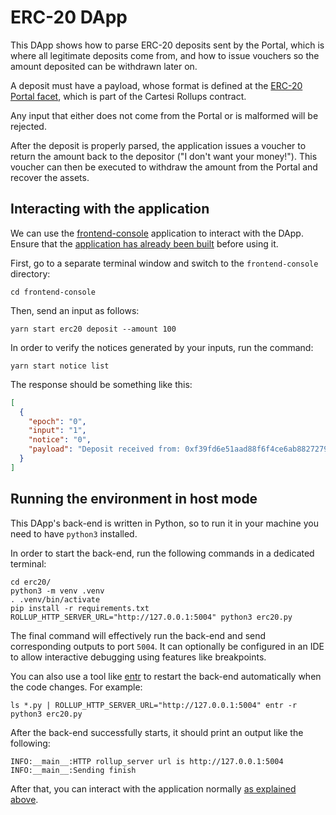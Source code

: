 # ERC-20 DApp

This DApp shows how to parse ERC-20 deposits sent by the Portal, which is where all legitimate deposits come from, and how to issue vouchers so the amount deposited can be withdrawn later on.

A deposit must have a payload, whose format is defined at the [ERC-20 Portal facet](https://github.com/cartesi/rollups/blob/main/onchain/rollups/contracts/facets/ERC20PortalFacet.sol), which is part of the Cartesi Rollups contract.

Any input that either does not come from the Portal or is malformed will be rejected.

After the deposit is properly parsed, the application issues a voucher to return the amount back to the depositor ("I don't want your money!"). This voucher can then be executed to withdraw the amount from the Portal and recover the assets.

## Interacting with the application

We can use the [frontend-console](../frontend-console) application to interact with the DApp.
Ensure that the [application has already been built](../frontend-console/README.md#building) before using it.

First, go to a separate terminal window and switch to the `frontend-console` directory:

```shell
cd frontend-console
```

Then, send an input as follows:

```shell
yarn start erc20 deposit --amount 100
```

In order to verify the notices generated by your inputs, run the command:

```shell
yarn start notice list
```

The response should be something like this:

```json
[
  {
    "epoch": "0",
    "input": "1",
    "notice": "0",
    "payload": "Deposit received from: 0xf39fd6e51aad88f6f4ce6ab8827279cfffb92266; ERC-20: 0xa513e6e4b8f2a923d98304ec87f64353c4d5c853; Amount: 100"
  }
]
```

## Running the environment in host mode

This DApp's back-end is written in Python, so to run it in your machine you need to have `python3` installed.

In order to start the back-end, run the following commands in a dedicated terminal:

```shell
cd erc20/
python3 -m venv .venv
. .venv/bin/activate
pip install -r requirements.txt
ROLLUP_HTTP_SERVER_URL="http://127.0.0.1:5004" python3 erc20.py
```

The final command will effectively run the back-end and send corresponding outputs to port `5004`.
It can optionally be configured in an IDE to allow interactive debugging using features like breakpoints.

You can also use a tool like [entr](https://eradman.com/entrproject/) to restart the back-end automatically when the code changes. For example:

```shell
ls *.py | ROLLUP_HTTP_SERVER_URL="http://127.0.0.1:5004" entr -r python3 erc20.py
```

After the back-end successfully starts, it should print an output like the following:

```shell
INFO:__main__:HTTP rollup_server url is http://127.0.0.1:5004
INFO:__main__:Sending finish
```

After that, you can interact with the application normally [as explained above](#interacting-with-the-application).
